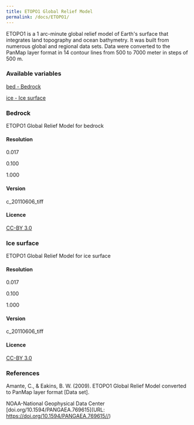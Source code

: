 ```yaml
---
title: ETOPO1 Global Relief Model
permalink: /docs/ETOPO1/
---
```

ETOPO1 is a 1 arc-minute global relief model of Earth's surface that integrates land topography and ocean bathymetry. It was built from numerous global and regional data sets. Data were converted to the PanMap layer format in 14 contour lines from 500 to 7000 meter in steps of 500 m.

### Available variables

[bed - Bedrock](#bedrock)

[ice - Ice surface](#ice-surface)


### Bedrock 

ETOPO1 Global Relief Model for bedrock

#### Resolution 

0.017

0.100

1.000

#### Version

c_20110606_tiff 

#### Licence

[CC-BY 3.0](https://creativecommons.org/licenses/by/3.0/)


### Ice surface 

ETOPO1 Global Relief Model for ice surface

#### Resolution 

0.017

0.100

1.000

#### Version

c_20110606_tiff 

#### Licence

[CC-BY 3.0](https://creativecommons.org/licenses/by/3.0/)


### References

Amante, C., & Eakins, B. W. (2009). ETOPO1 Global Relief Model converted to PanMap layer format [Data set].

NOAA-National Geophysical Data Center [doi.org/10.1594/PANGAEA.769615](URL: https://doi.org/10.1594/PANGAEA.769615//)
